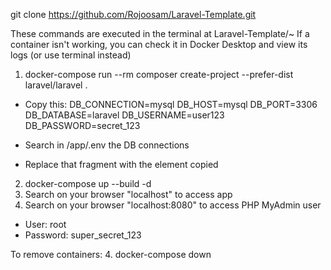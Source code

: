 git clone https://github.com/Rojoosam/Laravel-Template.git

These commands are executed in the terminal at Laravel-Template/~
If a container isn't working, you can check it in Docker Desktop and view its logs (or use terminal instead)

1. docker-compose run --rm composer create-project --prefer-dist laravel/laravel .

- Copy this: 
DB_CONNECTION=mysql
DB_HOST=mysql
DB_PORT=3306
DB_DATABASE=laravel
DB_USERNAME=user123
DB_PASSWORD=secret_123

- Search in /app/.env the DB connections
- Replace that fragment with the element copied

2. docker-compose up --build -d
5. Search on your browser "localhost" to access app 
6. Search on your browser "localhost:8080" to access PHP MyAdmin user
- User: root
- Password: super_secret_123

To remove containers:
4. docker-compose down 